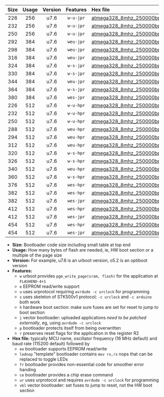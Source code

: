 |Size|Usage|Version|Features|Hex file|
|:-:|:-:|:-:|:-:|:--|
|226|256|u7.6|`w-u-jpr`|[atmega328_8mhz_250000bps_ur_vbl.hex](https://raw.githubusercontent.com/stefanrueger/urboot/main/bootloaders/atmega328/fcpu_8mhz/250000_bps/atmega328_8mhz_250000bps_ur_vbl.hex)|
|232|256|u7.6|`w-u-jpr`|[atmega328_8mhz_250000bps_lednop_ur_vbl.hex](https://raw.githubusercontent.com/stefanrueger/urboot/main/bootloaders/atmega328/fcpu_8mhz/250000_bps/atmega328_8mhz_250000bps_lednop_ur_vbl.hex)|
|250|256|u7.6|`w-u-jpr`|[atmega328_8mhz_250000bps_lednop_fr_ur_vbl.hex](https://raw.githubusercontent.com/stefanrueger/urboot/main/bootloaders/atmega328/fcpu_8mhz/250000_bps/atmega328_8mhz_250000bps_lednop_fr_ur_vbl.hex)|
|292|384|u7.6|`weu-jpr`|[atmega328_8mhz_250000bps_ee_ur_vbl.hex](https://raw.githubusercontent.com/stefanrueger/urboot/main/bootloaders/atmega328/fcpu_8mhz/250000_bps/atmega328_8mhz_250000bps_ee_ur_vbl.hex)|
|298|384|u7.6|`weu-jpr`|[atmega328_8mhz_250000bps_ee_lednop_ur_vbl.hex](https://raw.githubusercontent.com/stefanrueger/urboot/main/bootloaders/atmega328/fcpu_8mhz/250000_bps/atmega328_8mhz_250000bps_ee_lednop_ur_vbl.hex)|
|316|384|u7.6|`weu-jpr`|[atmega328_8mhz_250000bps_ee_lednop_fr_ur_vbl.hex](https://raw.githubusercontent.com/stefanrueger/urboot/main/bootloaders/atmega328/fcpu_8mhz/250000_bps/atmega328_8mhz_250000bps_ee_lednop_fr_ur_vbl.hex)|
|324|384|u7.6|`w-s-jpr`|[atmega328_8mhz_250000bps_vbl.hex](https://raw.githubusercontent.com/stefanrueger/urboot/main/bootloaders/atmega328/fcpu_8mhz/250000_bps/atmega328_8mhz_250000bps_vbl.hex)|
|330|384|u7.6|`w-s-jpr`|[atmega328_8mhz_250000bps_lednop_vbl.hex](https://raw.githubusercontent.com/stefanrueger/urboot/main/bootloaders/atmega328/fcpu_8mhz/250000_bps/atmega328_8mhz_250000bps_lednop_vbl.hex)|
|344|384|u7.6|`weu-jpr`|[atmega328_8mhz_250000bps_ee_lednop_fr_ce_ur_vbl.hex](https://raw.githubusercontent.com/stefanrueger/urboot/main/bootloaders/atmega328/fcpu_8mhz/250000_bps/atmega328_8mhz_250000bps_ee_lednop_fr_ce_ur_vbl.hex)|
|364|384|u7.6|`w-s-jpr`|[atmega328_8mhz_250000bps_lednop_fr_vbl.hex](https://raw.githubusercontent.com/stefanrueger/urboot/main/bootloaders/atmega328/fcpu_8mhz/250000_bps/atmega328_8mhz_250000bps_lednop_fr_vbl.hex)|
|380|384|u7.6|`wes-jpr`|[atmega328_8mhz_250000bps_ee_vbl.hex](https://raw.githubusercontent.com/stefanrueger/urboot/main/bootloaders/atmega328/fcpu_8mhz/250000_bps/atmega328_8mhz_250000bps_ee_vbl.hex)|
|226|512|u7.6|`w-u-hpr`|[atmega328_8mhz_250000bps_ur.hex](https://raw.githubusercontent.com/stefanrueger/urboot/main/bootloaders/atmega328/fcpu_8mhz/250000_bps/atmega328_8mhz_250000bps_ur.hex)|
|232|512|u7.6|`w-u-hpr`|[atmega328_8mhz_250000bps_lednop_ur.hex](https://raw.githubusercontent.com/stefanrueger/urboot/main/bootloaders/atmega328/fcpu_8mhz/250000_bps/atmega328_8mhz_250000bps_lednop_ur.hex)|
|250|512|u7.6|`w-u-hpr`|[atmega328_8mhz_250000bps_lednop_fr_ur.hex](https://raw.githubusercontent.com/stefanrueger/urboot/main/bootloaders/atmega328/fcpu_8mhz/250000_bps/atmega328_8mhz_250000bps_lednop_fr_ur.hex)|
|288|512|u7.6|`weu-hpr`|[atmega328_8mhz_250000bps_ee_ur.hex](https://raw.githubusercontent.com/stefanrueger/urboot/main/bootloaders/atmega328/fcpu_8mhz/250000_bps/atmega328_8mhz_250000bps_ee_ur.hex)|
|294|512|u7.6|`weu-hpr`|[atmega328_8mhz_250000bps_ee_lednop_ur.hex](https://raw.githubusercontent.com/stefanrueger/urboot/main/bootloaders/atmega328/fcpu_8mhz/250000_bps/atmega328_8mhz_250000bps_ee_lednop_ur.hex)|
|312|512|u7.6|`weu-hpr`|[atmega328_8mhz_250000bps_ee_lednop_fr_ur.hex](https://raw.githubusercontent.com/stefanrueger/urboot/main/bootloaders/atmega328/fcpu_8mhz/250000_bps/atmega328_8mhz_250000bps_ee_lednop_fr_ur.hex)|
|320|512|u7.6|`w-s-hpr`|[atmega328_8mhz_250000bps.hex](https://raw.githubusercontent.com/stefanrueger/urboot/main/bootloaders/atmega328/fcpu_8mhz/250000_bps/atmega328_8mhz_250000bps.hex)|
|326|512|u7.6|`w-s-hpr`|[atmega328_8mhz_250000bps_lednop.hex](https://raw.githubusercontent.com/stefanrueger/urboot/main/bootloaders/atmega328/fcpu_8mhz/250000_bps/atmega328_8mhz_250000bps_lednop.hex)|
|340|512|u7.6|`weu-hpr`|[atmega328_8mhz_250000bps_ee_lednop_fr_ce_ur.hex](https://raw.githubusercontent.com/stefanrueger/urboot/main/bootloaders/atmega328/fcpu_8mhz/250000_bps/atmega328_8mhz_250000bps_ee_lednop_fr_ce_ur.hex)|
|360|512|u7.6|`w-s-hpr`|[atmega328_8mhz_250000bps_lednop_fr.hex](https://raw.githubusercontent.com/stefanrueger/urboot/main/bootloaders/atmega328/fcpu_8mhz/250000_bps/atmega328_8mhz_250000bps_lednop_fr.hex)|
|376|512|u7.6|`wes-hpr`|[atmega328_8mhz_250000bps_ee.hex](https://raw.githubusercontent.com/stefanrueger/urboot/main/bootloaders/atmega328/fcpu_8mhz/250000_bps/atmega328_8mhz_250000bps_ee.hex)|
|382|512|u7.6|`wes-hpr`|[atmega328_8mhz_250000bps_ee_lednop.hex](https://raw.githubusercontent.com/stefanrueger/urboot/main/bootloaders/atmega328/fcpu_8mhz/250000_bps/atmega328_8mhz_250000bps_ee_lednop.hex)|
|382|512|u7.6|`wes-jpr`|[atmega328_8mhz_250000bps_ee_lednop_vbl.hex](https://raw.githubusercontent.com/stefanrueger/urboot/main/bootloaders/atmega328/fcpu_8mhz/250000_bps/atmega328_8mhz_250000bps_ee_lednop_vbl.hex)|
|412|512|u7.6|`wes-hpr`|[atmega328_8mhz_250000bps_ee_lednop_fr.hex](https://raw.githubusercontent.com/stefanrueger/urboot/main/bootloaders/atmega328/fcpu_8mhz/250000_bps/atmega328_8mhz_250000bps_ee_lednop_fr.hex)|
|412|512|u7.6|`wes-jpr`|[atmega328_8mhz_250000bps_ee_lednop_fr_vbl.hex](https://raw.githubusercontent.com/stefanrueger/urboot/main/bootloaders/atmega328/fcpu_8mhz/250000_bps/atmega328_8mhz_250000bps_ee_lednop_fr_vbl.hex)|
|454|512|u7.6|`wes-hpr`|[atmega328_8mhz_250000bps_ee_lednop_fr_ce.hex](https://raw.githubusercontent.com/stefanrueger/urboot/main/bootloaders/atmega328/fcpu_8mhz/250000_bps/atmega328_8mhz_250000bps_ee_lednop_fr_ce.hex)|
|454|512|u7.6|`wes-jpr`|[atmega328_8mhz_250000bps_ee_lednop_fr_ce_vbl.hex](https://raw.githubusercontent.com/stefanrueger/urboot/main/bootloaders/atmega328/fcpu_8mhz/250000_bps/atmega328_8mhz_250000bps_ee_lednop_fr_ce_vbl.hex)|

- **Size:** Bootloader code size including small table at top end
- **Usage:** How many bytes of flash are needed, ie, HW boot section or a multiple of the page size
- **Version:** For example, u7.6 is an urboot version, o5.2 is an optiboot version
- **Features:**
  + `w` urboot provides `pgm_write_page(sram, flash)` for the application at `FLASHEND-4+1`
  + `e` EEPROM read/write support
  + `u` uses urprotocol requiring `avrdude -c urclock` for programming
  + `s` uses skeleton of STK500v1 protocol; `-c urclock` and `-c arduino` both work
  + `h` hardware boot section: make sure fuses are set for reset to jump to boot section
  + `j` vector bootloader: uploaded applications *need to be patched externally*, eg, using `avrdude -c urclock`
  + `p` bootloader protects itself from being overwritten
  + `r` preserves reset flags for the application in the register R2
- **Hex file:** typically MCU name, oscillator frequency (16 MHz default) and baud rate (115200 default) followed by
  + `ee` bootloader supports EEPROM read/write
  + `lednop` "template" bootloader contains `mov rx,rx` nops that can be replaced to toggle LEDs
  + `fr` bootloader provides non-essential code for smoother error handing
  + `ce` bootloader provides a chip erase command
  + `ur` uses urprotocol and requires `avrdude -c urclock` for programming
  + `vbl` vector bootloader: set fuses to jump to reset, not the HW boot section
